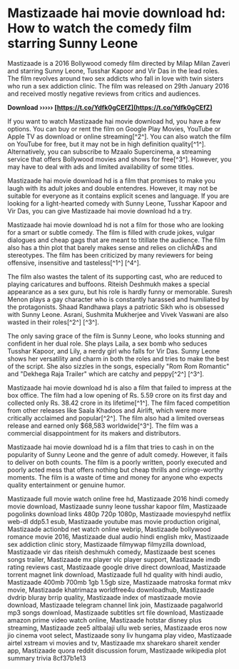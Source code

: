 # Mastizaade hai movie download hd: How to watch the comedy film starring Sunny Leone
 
Mastizaade is a 2016 Bollywood comedy film directed by Milap Milan Zaveri and starring Sunny Leone, Tusshar Kapoor and Vir Das in the lead roles. The film revolves around two sex addicts who fall in love with twin sisters who run a sex addiction clinic. The film was released on 29th January 2016 and received mostly negative reviews from critics and audiences.
 
**Download ››››› [https://t.co/Ydfk0gCEfZ](https://t.co/Ydfk0gCEfZ)**


 
If you want to watch Mastizaade hai movie download hd, you have a few options. You can buy or rent the film on Google Play Movies, YouTube or Apple TV as download or online streaming[^2^]. You can also watch the film on YouTube for free, but it may not be in high definition quality[^1^]. Alternatively, you can subscribe to Mzaalo Supercinema, a streaming service that offers Bollywood movies and shows for free[^3^]. However, you may have to deal with ads and limited availability of some titles.
 
Mastizaade hai movie download hd is a film that promises to make you laugh with its adult jokes and double entendres. However, it may not be suitable for everyone as it contains explicit scenes and language. If you are looking for a light-hearted comedy with Sunny Leone, Tusshar Kapoor and Vir Das, you can give Mastizaade hai movie download hd a try.
  
Mastizaade hai movie download hd is not a film for those who are looking for a smart or subtle comedy. The film is filled with crude jokes, vulgar dialogues and cheap gags that are meant to titillate the audience. The film also has a thin plot that barely makes sense and relies on clichÃ©s and stereotypes. The film has been criticized by many reviewers for being offensive, insensitive and tasteless[^1^] [^4^].
 
The film also wastes the talent of its supporting cast, who are reduced to playing caricatures and buffoons. Riteish Deshmukh makes a special appearance as a sex guru, but his role is hardly funny or memorable. Suresh Menon plays a gay character who is constantly harassed and humiliated by the protagonists. Shaad Randhawa plays a patriotic Sikh who is obsessed with Sunny Leone. Asrani, Sushmita Mukherjee and Vivek Vaswani are also wasted in their roles[^2^] [^3^].
 
The only saving grace of the film is Sunny Leone, who looks stunning and confident in her dual role. She plays Laila, a sex bomb who seduces Tusshar Kapoor, and Lily, a nerdy girl who falls for Vir Das. Sunny Leone shows her versatility and charm in both the roles and tries to make the best of the script. She also sizzles in the songs, especially "Rom Rom Romantic" and "Dekhega Raja Trailer" which are catchy and peppy[^2^] [^3^].
  
Mastizaade hai movie download hd is also a film that failed to impress at the box office. The film had a low opening of Rs. 5.59 crore on its first day and collected only Rs. 38.42 crore in its lifetime[^1^]. The film faced competition from other releases like Saala Khadoos and Airlift, which were more critically acclaimed and popular[^2^]. The film also had a limited overseas release and earned only $68,583 worldwide[^3^]. The film was a commercial disappointment for its makers and distributors.
 
Mastizaade hai movie download hd is a film that tries to cash in on the popularity of Sunny Leone and the genre of adult comedy. However, it fails to deliver on both counts. The film is a poorly written, poorly executed and poorly acted mess that offers nothing but cheap thrills and cringe-worthy moments. The film is a waste of time and money for anyone who expects quality entertainment or genuine humor.
 
Mastizaade full movie watch online free hd,  Mastizaade 2016 hindi comedy movie download,  Mastizaade sunny leone tusshar kapoor film,  Mastizaade pogolinks download links 480p 720p 1080p,  Mastizaade moviespyhd netflix web-dl ddp5.1 esub,  Mastizaade youtube mas movie production original,  Mastizaade actionbd net watch online webrip,  Mastizaade bollywood romance movie 2016,  Mastizaade dual audio hindi english mkv,  Mastizaade sex addiction clinic story,  Mastizaade filmywap filmyzilla download,  Mastizaade vir das riteish deshmukh comedy,  Mastizaade best scenes songs trailer,  Mastizaade mx player vlc player support,  Mastizaade imdb rating reviews cast,  Mastizaade google drive direct download,  Mastizaade torrent magnet link download,  Mastizaade full hd quality with hindi audio,  Mastizaade 400mb 700mb 1gb 1.5gb size,  Mastizaade matroska format mkv movie,  Mastizaade khatrimaza worldfree4u downloadhub,  Mastizaade dvdrip bluray brrip quality,  Mastizaade index of mastizaade movie download,  Mastizaade telegram channel link join,  Mastizaade pagalworld mp3 songs download,  Mastizaade subtitles srt file download,  Mastizaade amazon prime video watch online,  Mastizaade hotstar disney plus streaming,  Mastizaade zee5 altbalaji ullu web series,  Mastizaade eros now jio cinema voot select,  Mastizaade sony liv hungama play video,  Mastizaade airtel xstream vi movies and tv,  Mastizaade mx sharekaro shareit xender app,  Mastizaade quora reddit discussion forum,  Mastizaade wikipedia plot summary trivia
 8cf37b1e13
 

